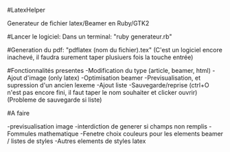#LatexHelper

Generateur de fichier latex/Beamer en Ruby/GTK2

#Lancer le logiciel:
Dans un terminal:
"ruby generateur.rb"

#Generation du pdf:
"pdflatex (nom du fichier).tex"
	(C'est un logiciel encore inachevé, il faudra surement taper plusiuers fois la touche entrée)


#Fonctionnalités presentes
-Modification du type (article, beamer, html)
-Ajout d'image (only latex)
-Optimisation beamer
-Previsualisation, et supression d'un ancien lexeme
-Ajout liste
-Sauvegarde/reprise 
	(ctrl+O n'est pas encore fini, il faut taper le nom souhaiter et clicker ouvrir)
	(Probleme de sauvegarde si liste)

#A faire

-previsualisation image
-interdiction de generer si champs non remplis
-Fommules mathematique
-Fenetre choix couleurs pour les elements beamer / listes de styles
-Autres elements de styles latex

